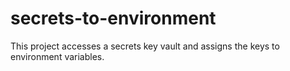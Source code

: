 # secrets-to-environment
This project accesses a secrets key vault and assigns the keys to environment variables.
